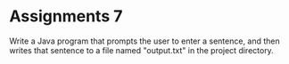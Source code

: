 # Assignments 7

Write a Java program that prompts the user to enter a sentence, and then writes that sentence to a file named "output.txt" in the project directory.
